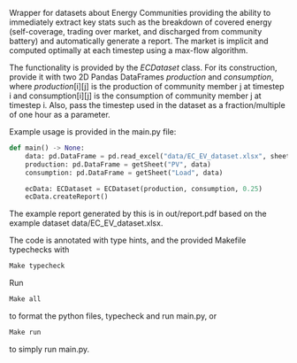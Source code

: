 Wrapper for datasets about Energy Communities providing the ability to immediately
extract key stats such as the breakdown of covered energy (self-coverage, trading over market,
and discharged from community battery) and automatically generate a report. The market is implicit and computed optimally at each timestep using a max-flow algorithm.

The functionality is provided by the *ECDataset* class. For its construction, provide it with two 2D Pandas DataFrames *production* and *consumption*, where *production*[i][j] is the production of community member j at timestep i and consumption[i][j] is the consumption of community member j at timestep i. Also, pass the timestep used in the dataset as a fraction/multiple of one hour as a parameter.


Example usage is provided in the main.py file:
```python
def main() -> None:
    data: pd.DataFrame = pd.read_excel("data/EC_EV_dataset.xlsx", sheet_name=None)
    production: pd.DataFrame = getSheet("PV", data)
    consumption: pd.DataFrame = getSheet("Load", data)

    ecData: ECDataset = ECDataset(production, consumption, 0.25)
    ecData.createReport()
```

The example report generated by this is in out/report.pdf based on the example dataset data/EC_EV_dataset.xlsx.

The code is annotated with type hints, and the provided Makefile typechecks with

```bash
Make typecheck
```

Run 
```bash
Make all
```
to format the python files, typecheck and run main.py, or
```bash
Make run
```
to simply run main.py.
